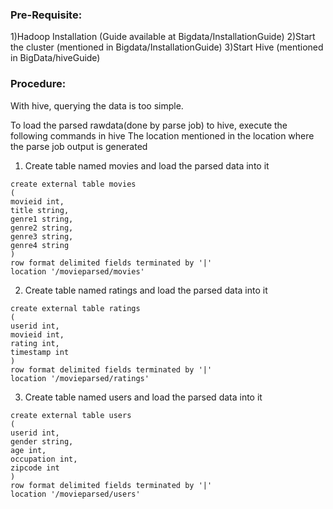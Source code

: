 ### Pre-Requisite:

1)Hadoop Installation (Guide available at Bigdata/InstallationGuide)
2)Start the cluster (mentioned in Bigdata/InstallationGuide)
3)Start Hive (mentioned in BigData/hiveGuide)

### Procedure:
With hive, querying the data is too simple.

To load the parsed rawdata(done by parse job) to hive, execute the following commands in hive
The location mentioned in the location where the parse job output is generated

1) Create table named movies and load the parsed data into it

```
create external table movies
(
movieid int,
title string,
genre1 string,
genre2 string,
genre3 string,
genre4 string
)
row format delimited fields terminated by '|'
location '/movieparsed/movies'
```
2) Create table named ratings and load the parsed data into it

```
create external table ratings
(
userid int,
movieid int,
rating int,
timestamp int
)
row format delimited fields terminated by '|'
location '/movieparsed/ratings'
```

3) Create table named users and load the parsed data into it

```
create external table users
(
userid int,
gender string,
age int,
occupation int,
zipcode int
)
row format delimited fields terminated by '|'
location '/movieparsed/users'
```
